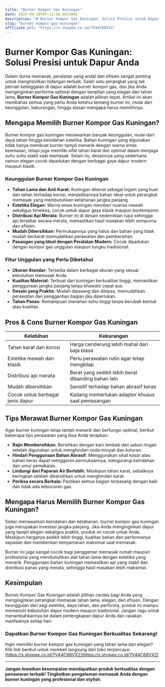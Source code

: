 ```yaml
---
title: "Burner Kompor Gas Kuningan"
date: 2025-09-10T07:11:34.941300Z
description: "# Burner Kompor Gas Kuningan: Solusi Presisi untuk Dapur Anda..."
slug: "burner-kompor-gas-kuningan"
affiliate_url: "https://s.shopee.co.id/7V44C68VX2"
---
```

# Burner Kompor Gas Kuningan: Solusi Presisi untuk Dapur Anda

Dalam dunia memasak, peralatan yang andal dan efisien sangat penting untuk menghasilkan hidangan terbaik. Salah satu perangkat yang tak pernah ketinggalan di dapur adalah burner kompor gas, dan jika Anda menginginkan performa optimal dengan tampilan yang elegan dan tahan lama, **Burner Kompor Gas Kuningan** adalah pilihan tepat. Artikel ini akan membahas semua yang perlu Anda ketahui tentang burner ini, mulai dari keunggulan, kekurangan, hingga alasan mengapa harus memilihnya.

## Mengapa Memilih Burner Kompor Gas Kuningan?

Burner kompor gas kuningan menawarkan banyak keunggulan, mulai dari daya tahan hingga keindahan estetika. Bahan kuningan yang digunakan tidak hanya membuat burner tampil menarik dengan warna emas keemasan, tetapi juga memiliki sifat tahan karat dan optimal dalam menjaga suhu suhu stabil saat memasak. Selain itu, desainnya yang sederhana namun elegan cocok dipadukan dengan berbagai gaya dapur modern maupun klasik.

### Keunggulan Burner Kompor Gas Kuningan

- **Tahan Lama dan Anti Karat:** Kuningan dikenal sebagai logam yang kuat dan tahan terhadap korosi, menjadikannya bahan ideal untuk perangkat memasak yang membutuhkan ketahanan jangka panjang.
- **Estetika Elegan:** Warna emas kuningan memberi nuansa mewah sekaligus timeless; cocok untuk dapur gaya klasik maupun kontemporer.
- **Distribusi Api Merata:** Burner ini di desain sedemikian rupa sehingga api tersebar secara merata, memastikan hasil masakan lebih sempurna dan efisien.
- **Mudah Dibersihkan:** Permukaannya yang halus dan bahan yang tidak mudah berkarat memudahkan perawatan dan pembersihan.
- **Pasangan yang Ideal dengan Peralatan Modern:** Cocok dipadukan dengan kompor gas unggulan maupun tungku tradisional.

### Fitur Unggulan yang Perlu Diketahui

- **Ukuran Standar:** Tersedia dalam berbagai ukuran yang sesuai kebutuhan memasak Anda.
- **Kualitas Material:** Terbuat dari kuningan berkualitas tinggi, memastikan penggunaan jangka panjang tanpa khawatir cepat aus.
- **Desain yang Praktis:** Mudah dipasang dan dilepas, memudahkan perawatan dan penggantian bagian jika diperlukan.
- **Tahan Panas:** Kemampuan menahan suhu tinggi tanpa berubah bentuk atau kualitas.

## Pros & Cons Burner Kompor Gas Kuningan

| Kelebihan                              | Kekurangan                                |
|----------------------------------------|-------------------------------------------|
| Tahan karat dan korosi                | Harga cenderung lebih mahal dari baja biasa |
| Estetika mewah dan klasik             | Perlu perawatan rutin agar tetap mengkilap   |
| Distribusi api merata                  | Berat yang sedikit lebih berat dibanding bahan lain |
| Mudah dibersihkan                     | Sensitif terhadap bahan abrasif keras  |
| Cocok untuk berbagai jenis dapur     | Kadang memerlukan adaptor khusus saat pemasangan |

## Tips Merawat Burner Kompor Gas Kuningan

Agar burner kuningan tetap tampil menarik dan berfungsi optimal, berikut beberapa tips perawatan yang bisa Anda terapkan:

- **Rajin Membersihkan:** Bersihkan dengan kain lembab dan sabun ringan setelah digunakan untuk menghindari noda minyak dan kotoran.
- **Hindari Penggunaan Bahan Abrasif:** Menggunakan sikat kasar atau bahan keras dapat menggores permukaannya, mengurangi keindahan dan umur pemakaian.
- **Lindungi dari Paparan Air Berlebih:** Meskipun tahan karat, sebaiknya keringkan setelah dibersihkan untuk menghindari karat.
- **Periksa secara Berkala:** Pastikan semua bagian terpasang dengan baik dan tidak ada kebocoran gas.

## Mengapa Harus Memilih Burner Kompor Gas Kuningan?

Selain menawarkan keindahan dan ketahanan, burner kompor gas kuningan juga merupakan investasi jangka panjang. Jika Anda menginginkan dapur yang tampil elegan sekaligus praktis, produk ini cocok untuk Anda. Meskipun harganya sedikit lebih tinggi, kualitas bahan dan performanya sepadan dan memberikan kenyamanan maksimal saat memasak.

Burner ini juga sangat cocok bagi penggemar memasak rumah maupun profesional yang membutuhkan alat tahan lama dengan estetika yang menarik. Penggunaan bahan kuningan memastikan api yang stabil dan distribusi panas yang merata, sehingga hasil masakan lebih maksimal.

## Kesimpulan

Burner Kompor Gas Kuningan adalah pilihan cerdas bagi Anda yang menginginkan perangkat memasak tahan lama, elegan, dan efisien. Dengan keunggulan dari segi estetika, daya tahan, dan performa, produk ini mampu memenuhi kebutuhan dapur modern maupun tradisional. Jangan ragu untuk menambahkannya ke dalam perlengkapan dapur Anda dan rasakan manfaatnya setiap hari.

### Dapatkan Burner Kompor Gas Kuningan Berkualitas Sekarang!

Ingin memiliki burner kompor gas kuningan yang tahan lama dan elegan? Klik link berikut untuk membeli langsung dari toko terpercaya: [https://s.shopee.co.id/7V44C68VX2](https://s.shopee.co.id/7V44C68VX2)

---

**Jangan lewatkan kesempatan mendapatkan produk berkualitas dengan penawaran terbaik! Tingkatkan pengalaman memasak Anda dengan burner kuningan yang profesional dan stylish.**